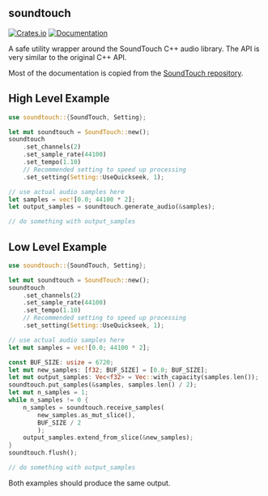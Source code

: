 ## soundtouch

[![Crates.io](https://img.shields.io/crates/v/soundtouch.svg)](https://crates.io/crates/soundtouch)
[![Documentation](https://docs.rs/soundtouch/badge.svg)](https://docs.rs/soundtouch)

A safe utility wrapper around the SoundTouch C++ audio library. The API is very similar to the original C++ API.

Most of the documentation is copied from the [SoundTouch repository](https://codeberg.org/soundtouch/soundtouch).
## High Level Example

```rust
use soundtouch::{SoundTouch, Setting};

let mut soundtouch = SoundTouch::new();
soundtouch
    .set_channels(2)
    .set_sample_rate(44100)
    .set_tempo(1.10)
    // Recommended setting to speed up processing
    .set_setting(Setting::UseQuickseek, 1);

// use actual audio samples here
let samples = vec![0.0; 44100 * 2];
let output_samples = soundtouch.generate_audio(&samples);

// do something with output_samples

```
## Low Level Example

```rust
use soundtouch::{SoundTouch, Setting};

let mut soundtouch = SoundTouch::new();
soundtouch
    .set_channels(2)
    .set_sample_rate(44100)
    .set_tempo(1.10)    
    // Recommended setting to speed up processing
    .set_setting(Setting::UseQuickseek, 1);

// use actual audio samples here
let mut samples = vec![0.0; 44100 * 2];

const BUF_SIZE: usize = 6720;
let mut new_samples: [f32; BUF_SIZE] = [0.0; BUF_SIZE];
let mut output_samples: Vec<f32> = Vec::with_capacity(samples.len());
soundtouch.put_samples(&samples, samples.len() / 2);
let mut n_samples = 1;
while n_samples != 0 {
    n_samples = soundtouch.receive_samples(
        new_samples.as_mut_slice(),
        BUF_SIZE / 2
        );
    output_samples.extend_from_slice(&new_samples);
}
soundtouch.flush();

// do something with output_samples

````
Both examples should produce the same output.



